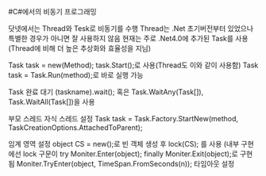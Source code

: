 #C#에서의 비동기 프로그래밍

닷넷에서는 Thread와 Tesk로 비동기를 수행
Thread는 .Net 초기버전부터 있었으나 특별한 경우가 아니면 잘 사용하지 않음
현재는 주로 .Net4.0에 추가된 Task를 사용(Thread에 비해 더 높은 추상화와 효율성을 지님)

Task task = new(Method);
task.Start();로 사용(Thread도 이와 같이 사용함)
Task task = Task.Run(method);로 바로 실행 가능

Task 완료 대기
(taskname).wait();
혹은 Task.WaitAny(Task[]), Task.WaitAll(Task[])을 사용

부모 스레드 자식 스레드 설정
Task task = Task.Factory.StartNew(method, TaskCreationOptions.AttachedToParent);

임계 영역 설정
object CS = new();로 빈 객체 생성 후 lock(CS); 를 사용
(내부 구현에선 lock 구문이 try Moniter.Enter(object); finally Moniter.Exit(object);로 구현됨
Moniter.TryEnter(object, TimeSpan.FromSeconds(n)); 타임아웃 설정



